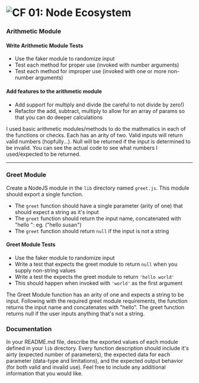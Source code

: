 ![CF](http://i.imgur.com/7v5ASc8.png) 01: Node Ecosystem
========================================================


### Arithmetic Module

#### Write Arithmetic Module Tests
* Use the faker module to randomize input
* Test each method for proper use (invoked with number arguments)
* Test each method for improper use (invoked with one or more non-number arguments)

#### Add features to the arithmetic module
* Add support for multiply and divide (be careful to not divide by zero!)
* Refactor the add, subtract, multiply to allow for an array of params so that you can do deeper calculations

I used basic arithmetic modules/methods to do the mathmatics in each of the functions or checks. Each has an arity of two. Valid inputs will return valid numbers (hopfully...). Null will be returned if the input is determined to be invalid. You can see the actual code to see what numbers I used/expected to be returned. 

---

### Greet Module
Create a NodeJS module in the `lib` directory named `greet.js`.  This module should export a single function.
* The `greet` function should have a single parameter (arity of one) that should expect a string as it's input
* The `greet` function should return the input name, concatenated with "hello ": eg. ("hello susan")
* The `greet` function should return `null` if the input is not a string

#### Greet Module Tests
* Use the faker module to randomize input
* Write a test that expects the greet module to return `null` when you supply non-string values
* Write a test the expects the greet module to return `'hello world'`
* This should happen when invoked with `'world'` as the first argument

The Greet Module function has an arity of one and expects a string to be input. Following with the required greet module requirements, the function returns the input name and concatenates with "hello". The greet function returns null if the user inputs anything that's not a string. 

### Documentation
In your README.md file, describe the exported values of each module defined in your `lib` directory. Every function description should include it's airty (expected number of parameters), the expected data for each parameter (data-type and limitations), and the expected output behavior (for both valid and invalid use). Feel free to include any additional information that you would like.

